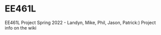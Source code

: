 # EE461L
EE461L Project Spring 2022 - Landyn, Mike, Phil, Jason, Patrick:)
Project info on the wiki

